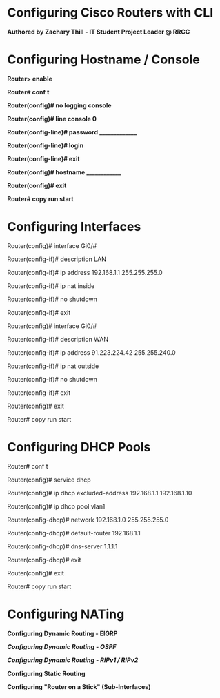 # Configuring Cisco Routers with CLI 
**Authored by Zachary Thill - IT Student Project Leader @ RRCC**

# Configuring Hostname / Console
**Router> enable**  

**Router# conf t**  

**Router(config)# no logging console**  

**Router(config)# line console 0**

**Router(config-line)# password _____________**

**Router(config-line)# login** 

**Router(config-line)# exit**  

**Router(config)# hostname ____________**  

**Router(config)# exit** 

**Router# copy run start** 

# Configuring Interfaces 

Router(config)# interface Gi0/#  

Router(config-if)# description LAN  

Router(config-if)# ip address 192.168.1.1 255.255.255.0 

Router(config-if)# ip nat inside  

Router(config-if)# no shutdown 

Router(config-if)# exit 

Router(config)# interface Gi0/# 

Router(config-if)# description WAN 

Router(config-if)# ip address 91.223.224.42 255.255.240.0

Router(config-if)# ip nat outside 

Router(config-if)# no shutdown 

Router(config-if)# exit 

Router(config)# exit 

Router# copy run start  

# Configuring DHCP Pools

Router# conf t   

Router(config)# service dhcp 

Router(config)# ip dhcp excluded-address 192.168.1.1 192.168.1.10

Router(config)# ip dhcp pool vlan1 

Router(config-dhcp)# network 192.168.1.0 255.255.255.0 

Router(config-dhcp)# default-router 192.168.1.1 

Router(config-dhcp)# dns-server 1.1.1.1  

Router(config-dhcp)# exit 

Router(config)# exit  

Router# copy run start 
# Configuring NATing 

**Configuring Dynamic Routing - EIGRP** 

***Configuring Dynamic Routing - OSPF***  

***Configuring Dynamic Routing - RIPv1 / RIPv2*** 

**Configuring Static Routing** 

**Configuring "Router on a Stick" (Sub-Interfaces)**

